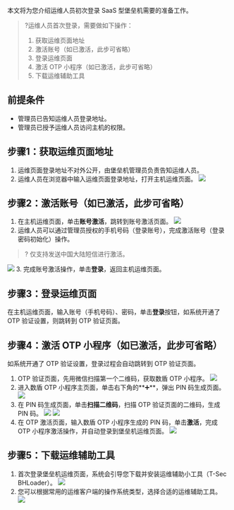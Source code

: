 
本文将为您介绍运维人员初次登录 SaaS 型堡垒机需要的准备工作。

>?运维人员首次登录，需要做如下操作：
>1. 获取运维页面地址
>2. 激活账号（如已激活，此步可省略）
>3. 登录运维页面
>4. 激活 OTP 小程序（如已激活，此步可省略）
>5. 下载运维辅助工具

## 前提条件
- 管理员已告知运维人员登录地址。
- 管理员已授予运维人员访问主机的权限。

## 步骤1：获取运维页面地址
1. 运维页面登录地址不对外公开，由堡垒机管理员负责告知运维人员。
2. 运维人员在浏览器中输入运维页面登录地址，打开主机运维页面。
![](https://main.qcloudimg.com/raw/3899451ca93558ad7aed193bcd4431db.png) 

## 步骤2：激活账号（如已激活，此步可省略）[](id:step2)
1. 在主机运维页面，单击**账号激活**，跳转到账号激活页面。
![](https://main.qcloudimg.com/raw/d4385c72c424571c1b36127b6f3e4cc1.png)
2. 运维人员可以通过管理员授权的手机号码（登录账号），完成激活账号（登录密码初始化）操作。
>?
>仅支持发送中国大陆短信进行激活。
>
 ![](https://main.qcloudimg.com/raw/78ebae5ae9a086dfc735b7e554b73b53.png)
3. 完成账号激活操作，单击**登录**，返回主机运维页面。
 
## 步骤3：登录运维页面
在主机运维页面，输入账号（手机号码）、密码，单击**登录**按钮，如系统开通了 OTP 验证设置，则跳转到 OTP 验证页面。
 
## 步骤4：激活 OTP 小程序（如已激活，此步可省略）
如系统开通了 OTP 验证设置，登录过程会自动跳转到 OTP 验证页面。
1. OTP 验证页面，先用微信扫描第一个二维码，获取数盾 OTP 小程序。
![](https://main.qcloudimg.com/raw/e2301315a8ed82c9ba209b1d9deeb7ef.jpg)
2. 进入数盾 OTP 小程序主页面，单击右下角的**➕**，弹出 PIN 码生成页面。
![](https://main.qcloudimg.com/raw/c3733e2d1a5fd42631a0e28672700a1e.png)
3. 在 PIN 码生成页面，单击**扫描二维码**，扫描 OTP 验证页面的二维码，生成 PIN 码。
![](https://main.qcloudimg.com/raw/9cf442cb60285b595e86a4b8a09a291c.jpg)
![](https://main.qcloudimg.com/raw/61e6c73d06357a58be7157560aa3216a.png)
4. 在 OTP 激活页面，输入数盾 OTP 小程序生成的 PIN 码，单击**激活**，完成 OTP 小程序激活操作，并自动登录到堡垒机运维页面。
![](https://main.qcloudimg.com/raw/e21adbf393cf8cab738afd10e11df61c.png)

## 步骤5：下载运维辅助工具
1. 首次登录堡垒机运维页面，系统会引导您下载并安装运维辅助小工具（T-Sec BHLoader）。
![](https://main.qcloudimg.com/raw/380de82c07ed7a9715fba7939c405bce.png)
2. 您可以根据常用的运维客户端的操作系统类型，选择合适的运维辅助工具。
![](https://main.qcloudimg.com/raw/7de8851cebc796de8196ff12a0aa70b0.png)
